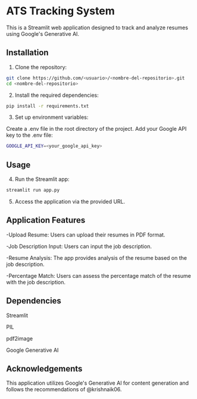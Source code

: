 # ATS Tracking System

This is a Streamlit web application designed to track and analyze resumes using Google's Generative AI.

## Installation

1. Clone the repository:

```bash
git clone https://github.com/<usuario>/<nombre-del-repositorio>.git
cd <nombre-del-repositorio>

```
2. Install the required dependencies:
```bash
pip install -r requirements.txt
```
3. Set up environment variables:

Create a .env file in the root directory of the project.
Add your Google API key to the .env file:

```bash
GOOGLE_API_KEY=<your_google_api_key>
```

## Usage
4. Run the Streamlit app:
```bash
streamlit run app.py
```
5. Access the application via the provided URL.

## Application Features

-Upload Resume: Users can upload their resumes in PDF format.

-Job Description Input: Users can input the job description.

-Resume Analysis: The app provides analysis of the resume based on the job description.

-Percentage Match: Users can assess the percentage match of the resume with the job description.

## Dependencies

Streamlit

PIL

pdf2image

Google Generative AI

## Acknowledgements
This application utilizes Google's Generative AI for content generation and follows the recommendations of @krishnaik06.